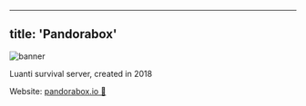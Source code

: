 
---
title: 'Pandorabox'
---

![banner](/images/servers/pandorabox_banner.png)

Luanti survival server, created in 2018

Website: [pandorabox.io 🔗](https://pandorabox.io)
